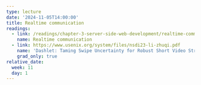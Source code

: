 ```yaml
---
type: lecture
date: '2024-11-05T14:00:00'
title: Realtime communication
readings:
  - link: /readings/chapter-3-server-side-web-development/realtime-communication/
    name: Realtime communication
  - link: https://www.usenix.org/system/files/nsdi23-li-zhuqi.pdf
    name: 'Dashlet: Taming Swipe Uncertainty for Robust Short Video Streaming'
    grad_only: true
relative_date:
  week: 11
  day: 1
---
```

